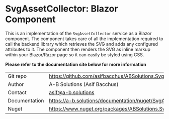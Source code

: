 # SvgAssetCollector: Blazor Component

This is an implementation of the `SvgAssetCollector` service as a Blazor component. The component takes care of all the
implementation required to call the backend library which retrieves the SVG and adds any configured attributes to it.
The component then renders the SVG as inline markup within your Blazor/Razor page so it can easily be styled using CSS.

**Please refer to the documentation site below for more information**

|               |                                                                              |
|---------------|------------------------------------------------------------------------------|
| Git repo      | https://github.com/asifbacchus/ABSolutions.SvgAssetCollector                 |
| Author        | A-B Solutions (Asif Bacchus)                                                 |
| Contact       | asif@a-b.solutions                                                           |
| Documentation | https://a-b.solutions/documentation/nuget/SvgAssetCollector/BlazorComponent  |
| Nuget         | https://www.nuget.org/packages/ABSolutions.SvgAssetCollector.BlazorComponent |
